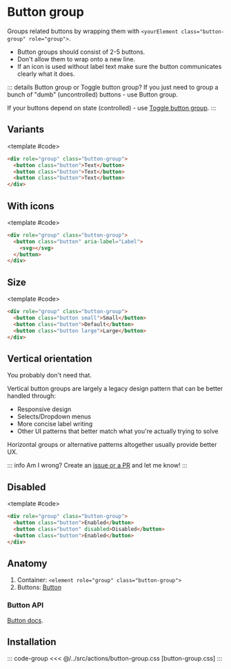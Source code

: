 <script setup>
import Example from "../../.vitepress/theme/app/components/Example.vue";
import Baseline from "../../.vitepress/theme/app/components/Baseline.vue";
</script>

<style>
.example.column {
	justify-items: center;
}
</style>

# Button group

Groups related buttons by wrapping them with `<yourElement class="button-group" role="group">`.

- Button groups should consist of 2-5 buttons.
- Don't allow them to wrap onto a new line.
- If an icon is used without label text make sure the button communicates clearly what it does.

::: details Button group or Toggle button group?
If you just need to group a bunch of "dumb" (uncontrolled) buttons - use Button group.

If your buttons depend on state (controlled) - use [Toggle button group](/components/actions/toggle-button-group).
:::

## Variants

<Example column centered>
<template #example>

<div role="group" class="button-group">
  <button class="button">Text</button>
  <button class="button">Text</button>
  <button class="button">Text</button>
</div>

<div role="group" class="button-group">
  <button class="button outlined">Outlined</button>
  <button class="button outlined">Outlined</button>
  <button class="button outlined">Outlined</button>
</div>

<div role="group" class="button-group">
  <button class="button tonal">Tonal</button>
  <button class="button tonal">Tonal</button>
  <button class="button tonal">Tonal</button>
</div>

<div role="group" class="button-group">
  <button class="button filled">Filled</button>
  <button class="button filled">Filled</button>
  <button class="button filled">Filled</button>
</div>

<div role="group" class="button-group">
  <button class="button elevated">Elevated</button>
  <button class="button elevated">Elevated</button>
  <button class="button elevated">Elevated</button>
</div>

</template>

<template #code>

```html
<div role="group" class="button-group">
  <button class="button">Text</button>
  <button class="button">Text</button>
  <button class="button">Text</button>
</div>
```

</template>
</Example>

## With icons

<Example column centered>
<template #example>

<div role="group" class="button-group">
  <button class="button outlined" aria-label="Label">
  <svg
      xmlns="http://www.w3.org/2000/svg"
      width="32"
      height="32"
      viewBox="0 0 32 32"
    >
      <path
        fill="currentColor"
        d="M29.907 5.14a1.25 1.25 0 0 1-.047 1.767l-19 18a1.25 1.25 0 0 1-1.775-.055l-6.75-7.25a1.25 1.25 0 0 1 1.83-1.704l5.89 6.327L28.14 5.093a1.25 1.25 0 0 1 1.767.047"
      />
    </svg></button>
  <button class="button outlined" aria-label="Label">
  <svg xmlns="http://www.w3.org/2000/svg" width="32" height="32" viewBox="0 0 32 32"><path fill="currentColor" d="M11.499 10.803A4.505 4.505 0 0 1 16 6.5a4.5 4.5 0 0 1 4.5 4.5c0 1.276-.298 2.02-.676 2.565c-.368.53-.836.925-1.471 1.459l-.286.241c-.745.632-1.614 1.42-2.268 2.628c-.659 1.217-1.049 2.76-1.049 4.857a1.25 1.25 0 0 0 2.5 0c0-1.778.328-2.892.748-3.667c.424-.783.993-1.324 1.685-1.91l.259-.217c.616-.515 1.363-1.139 1.937-1.966C22.579 13.98 23 12.724 23 11a7 7 0 0 0-7-7a7.005 7.005 0 0 0-6.999 6.695a1.25 1.25 0 1 0 2.498.108M16 29a1.5 1.5 0 1 0 0-3a1.5 1.5 0 0 0 0 3"/></svg></button>
  <button class="button outlined" aria-label="Label"> <svg xmlns="http://www.w3.org/2000/svg" width="32" height="32" viewBox="0 0 32 32"><path fill="currentColor" d="M26.29 4.293a1 1 0 1 1 1.414 1.414L17.413 16l10.291 10.29a1 1 0 1 1-1.414 1.414L16 17.413L5.707 27.704a1 1 0 0 1-1.414-1.414L14.585 16L4.293 5.707a1 1 0 0 1 1.414-1.414L16 14.584z"/></svg></button>
</div>

<div role="group" class="button-group">
  <button class="button outlined" aria-label="Label"> <svg
      xmlns="http://www.w3.org/2000/svg"
      width="32"
      height="32"
      viewBox="0 0 32 32"
    >
      <path
        fill="currentColor"
        d="M29.907 5.14a1.25 1.25 0 0 1-.047 1.767l-19 18a1.25 1.25 0 0 1-1.775-.055l-6.75-7.25a1.25 1.25 0 0 1 1.83-1.704l5.89 6.327L28.14 5.093a1.25 1.25 0 0 1 1.767.047"
      />
    </svg> OK</button>
  <button class="button outlined" aria-label="Label">
  <svg xmlns="http://www.w3.org/2000/svg" width="32" height="32" viewBox="0 0 32 32"><path fill="currentColor" d="M11.499 10.803A4.505 4.505 0 0 1 16 6.5a4.5 4.5 0 0 1 4.5 4.5c0 1.276-.298 2.02-.676 2.565c-.368.53-.836.925-1.471 1.459l-.286.241c-.745.632-1.614 1.42-2.268 2.628c-.659 1.217-1.049 2.76-1.049 4.857a1.25 1.25 0 0 0 2.5 0c0-1.778.328-2.892.748-3.667c.424-.783.993-1.324 1.685-1.91l.259-.217c.616-.515 1.363-1.139 1.937-1.966C22.579 13.98 23 12.724 23 11a7 7 0 0 0-7-7a7.005 7.005 0 0 0-6.999 6.695a1.25 1.25 0 1 0 2.498.108M16 29a1.5 1.5 0 1 0 0-3a1.5 1.5 0 0 0 0 3"/></svg>Maybe</button>
  <button class="button outlined" aria-label="Label"> <svg xmlns="http://www.w3.org/2000/svg" width="32" height="32" viewBox="0 0 32 32"><path fill="currentColor" d="M26.29 4.293a1 1 0 1 1 1.414 1.414L17.413 16l10.291 10.29a1 1 0 1 1-1.414 1.414L16 17.413L5.707 27.704a1 1 0 0 1-1.414-1.414L14.585 16L4.293 5.707a1 1 0 0 1 1.414-1.414L16 14.584z"/></svg>No</button>
</div>

</template>

<template #code>

```html
<div role="group" class="button-group">
  <button class="button" aria-label="Label">
    <svg></svg>
  </button>
</div>
```

</template>
</Example>

## Size

<Example column centered>
<template #example>

<div role="group" class="button-group">
  <button class="button small outlined">Small</button>
  <button class="button small outlined">Small</button>
  <button class="button small outlined">Small</button>
</div>

<div role="group" class="button-group">
  <button class="button outlined">Default</button>
  <button class="button outlined">Default</button>
  <button class="button outlined">Default</button>
</div>

<div role="group" class="button-group">
  <button class="button large outlined">Large</button>
  <button class="button large outlined">Large</button>
  <button class="button large outlined">Large</button>
</div>

</template>

<template #code>

```html
<div role="group" class="button-group">
  <button class="button small">Small</button>
  <button class="button">Default</button>
  <button class="button large">Large</button>
</div>
```

</template>
</Example>

## Vertical orientation

You probably don't need that.

Vertical button groups are largely a legacy design pattern that can be better handled through:

- Responsive design
- Selects/Dropdown menus
- More concise label writing
- Other UI patterns that better match what you're actually trying to solve

Horizontal groups or alternative patterns altogether usually provide better UX.

::: info Am I wrong?
Create an [issue or a PR](https://github.com/felix-bohlin/ui) and let me know!
:::

## Disabled

<Example column centered exampleClass="gap-l">
<template #example>

<div role="group" class="button-group">
  <button class="button filled">Enabled</button>
  <button class="button filled" disabled>Disabled</button>
  <button class="button filled">Enabled</button>
</div>
</template>

<template #code>

```html
<div role="group" class="button-group">
  <button class="button">Enabled</button>
  <button class="button" disabled>Disabled</button>
  <button class="button">Enabled</button>
</div>
```

</template>
</Example>

## Anatomy

1. Container: `<element role="group" class="button-group">`
2. Buttons: [Button](/components/actions/button)

<style>
	.anatomy {
    outline: var(--_anatomy-border-gray);
    outline-offset: 4px;

		* {
			outline: var(--_anatomy-border-red);
      outline-offset: -5px;
		}
	}

</style>

<Example row>
<template #example>
<div role="group" class="button-group anatomy">
  <button class="button">Button</button>
  <button class="button">Button</button>
  <button class="button">Button</button>
</div>
</template>
</Example>

### Button API

[Button docs](/components/actions/button).

<!--@include: ./button-api.md -->

## Installation

::: code-group
<<< @/../src/actions/button-group.css [button-group.css]
:::
